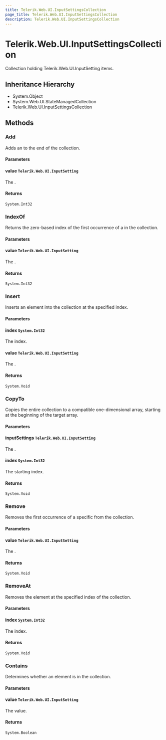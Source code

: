 ```yaml
---
title: Telerik.Web.UI.InputSettingsCollection
page_title: Telerik.Web.UI.InputSettingsCollection
description: Telerik.Web.UI.InputSettingsCollection
---
```


# Telerik.Web.UI.InputSettingsCollection

Collection holding Telerik.Web.UI.InputSetting items.

## Inheritance Hierarchy

* System.Object
* System.Web.UI.StateManagedCollection
* Telerik.Web.UI.InputSettingsCollection

## Methods

###  Add

Adds an  to the end of the collection.

#### Parameters

#### value `Telerik.Web.UI.InputSetting`

The .

#### Returns

`System.Int32` 

###  IndexOf

Returns the zero-based index of the first occurrence of a  in the collection.

#### Parameters

#### value `Telerik.Web.UI.InputSetting`

The .

#### Returns

`System.Int32` 

###  Insert

Inserts an  element into the collection at the specified index.

#### Parameters

#### index `System.Int32`

The index.

#### value `Telerik.Web.UI.InputSetting`

The .

#### Returns

`System.Void` 

###  CopyTo

Copies the entire collection to a compatible one-dimensional array, starting at the beginning of the target array.

#### Parameters

#### inputSettings `Telerik.Web.UI.InputSetting`

The .

#### index `System.Int32`

The starting index.

#### Returns

`System.Void` 

###  Remove

Removes the first occurrence of a specific  from the collection.

#### Parameters

#### value `Telerik.Web.UI.InputSetting`

The .

#### Returns

`System.Void` 

###  RemoveAt

Removes the  element at the specified index of the collection.

#### Parameters

#### index `System.Int32`

The index.

#### Returns

`System.Void` 

###  Contains

Determines whether an  element is in the collection.

#### Parameters

#### value `Telerik.Web.UI.InputSetting`

The value.

#### Returns

`System.Boolean` 


